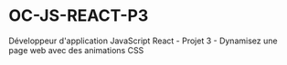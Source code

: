 # OC-JS-REACT-P3
Développeur d'application JavaScript React - Projet 3 - Dynamisez une page web avec des animations CSS
